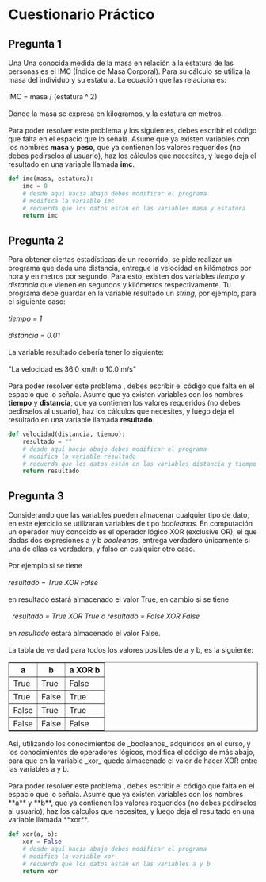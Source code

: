 # Cuestionario Práctico

## Pregunta 1

Una Una conocida medida de la masa en relación a la estatura de las personas
es el IMC (Índice de Masa Corporal). Para su   cálculo se utiliza la masa del
individuo y su estatura. La ecuación que las relaciona es:\
<br>
IMC = masa / (estatura ^ 2)\
<br>
Donde la masa se expresa en kilogramos, y la estatura en metros.\
<br>
Para poder resolver este problema y los siguientes, debes escribir el código
que falta en el espacio que lo señala. Asume que ya existen variables con los
nombres **masa** y **peso**, que ya contienen los valores requeridos (no debes
pedírselos al usuario), haz los cálculos que necesites, y luego deja el
resultado en una variable llamada **imc**.

```python
def imc(masa, estatura):
    imc = 0
    # desde aquí hacia abajo debes modificar el programa
    # modifica la variable imc
    # recuerda que los datos están en las variables masa y estatura
    return imc
```

## Pregunta 2
Para obtener ciertas estadísticas de un recorrido, se pide realizar un programa
que dada una distancia, entregue la velocidad en kilómetros por hora y en metros
por segundo. Para esto, existen dos variables _tiempo_ y _distancia_ que vienen en
segundos y kilómetros respectivamente. Tu programa debe guardar en la variable
resultado un _string_, por ejemplo, para el siguiente caso:\
<br>
_tiempo = 1_\
<br>
_distancia = 0.01_\
<br>
La variable resultado debería tener lo siguiente:\
<br>
"La velocidad es 36.0 km/h o 10.0 m/s"\
<br>
Para poder resolver este problema , debes escribir el código que falta en el
espacio que lo señala. Asume que ya existen variables con los nombres **tiempo** y
**distancia**, que ya contienen los valores requeridos (no debes pedírselos al
usuario), haz los cálculos que necesites, y luego deja el resultado en una
variable llamada **resultado**.

```python
def velocidad(distancia, tiempo):
    resultado = ""
    # desde aquí hacia abajo debes modificar el programa
    # modifica la variable resultado
    # recuerda que los datos están en las variables distancia y tiempo
    return resultado
```

## Pregunta 3

Considerando que las variables pueden almacenar cualquier tipo de dato, en
este ejercicio se utilizaran variables de tipo _booleanas_. En computación un
operador muy conocido es el operador lógico XOR (exclusive OR), el que dadas
dos expresiones a y b _booleanas_, entrega verdadero únicamente si una de ellas
es verdadera, y falso en cualquier otro caso.\
<br>
Por ejemplo si se tiene\
<br>
_resultado = True XOR False_\
<br>
en resultado estará almacenado el valor True, en cambio si se tiene\
<br>
&nbsp;&nbsp;_resultado = True XOR True    o     resultado = False XOR False_\
<br>
en _resultado_ estará almacenado el valor False.\
<br>
La tabla de verdad para todos los valores posibles de a y b, es la siguiente:
<table border="1">
  <thead>
    <tr>
      <th>a</th>
      <th>b</th>
      <th>a XOR b</th>
    </tr>
  </thead>
  <tbody>
    <tr>
      <td>True</td>
      <td>True</td>
      <td>False</td>
    </tr>
    <tr>
      <td>True</td>
      <td>False</td>
      <td>True</td>
    </tr>
    <tr>
      <td>False</td>
      <td>True</td>
      <td>True</td>
    </tr>
    <tr>
      <td>False</td>
      <td>False</td>
      <td>False</td>
    </tr>
  </tbody>
</table>
Así, utilizando los conocimientos de _booleanos_ adquiridos en el curso, y los
conocimientos de operadores lógicos, modifica el código de más abajo, para
que en la variable _xor_ quede almacenado el valor de hacer XOR entre las
variables a y b.
<br><br>
Para poder resolver este problema , debes escribir el código que falta en el
espacio que lo señala. Asume que ya existen variables con los nombres **a** y
**b**, que ya contienen los valores requeridos (no debes pedírselos al usuario),
haz los cálculos que necesites, y luego deja el resultado en una variable
llamada **xor**.

```python
def xor(a, b):
    xor = False
    # desde aquí hacia abajo debes modificar el programa
    # modifica la variable xor
    # recuerda que los datos están en las variables a y b
    return xor
```